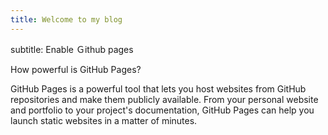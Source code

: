 ```yaml
---
title: Welcome to my blog
---
```

subtitle: Enable Ｇithub pages

How powerful is GitHub Pages?


GitHub Pages is a powerful tool that lets you host websites from GitHub repositories and make them publicly available. From your personal website and portfolio to your project's documentation, GitHub Pages can help you launch static websites in a matter of minutes.

